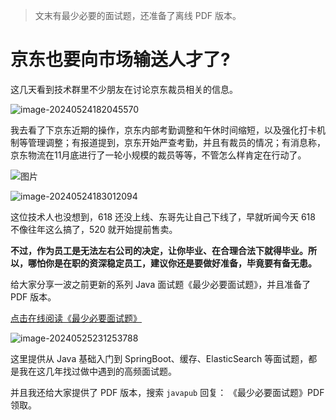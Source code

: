 <!--
 * @Author: JavaPub
 * @Date: 2024-05-25 09:42:13
 * @LastEditors: your name
 * @LastEditTime: 2024-05-26 10:47:01
 * @Description: Here is the JavaPub code base. Search JavaPub on the whole web
 * @FilePath: \JavaPub-Blog\docs\posts\面试与职场\听说京东618裁员？所以日常准备很重要呀.md
-->
> 文末有最少必要的面试题，还准备了离线 PDF 版本。

# 京东也要向市场输送人才了?


这几天看到技术群里不少朋友在讨论京东裁员相关的信息。


![image-20240524182045570](https://javapub-common-oss.oss-cn-beijing.aliyuncs.com/javapub/202405241820973.png)

我去看了下京东近期的操作，京东内部考勤调整和午休时间缩短，以及强化打卡机制等管理调整；有报道提到，京东开始严查考勤，并且有裁员的情况；有消息称，京东物流在11月底进行了一轮小规模的裁员等等，不管怎么样肯定在行动了。

![图片](https://javapub-common-oss.oss-cn-beijing.aliyuncs.com/javapub/202405241828701.png)

![image-20240524183012094](https://javapub-common-oss.oss-cn-beijing.aliyuncs.com/javapub/202405241830368.png)

这位技术人也没想到，618 还没上线、东哥先让自己下线了，早就听闻今天 618 不像往年这么搞了，520 就开始提前售卖。

**不过，作为员工是无法左右公司的决定，让你毕业、在合理合法下就得毕业。所以，哪怕你是在职的资深稳定员工，建议你还是要做好准备，毕竟要有备无患。**


给大家分享一波之前更新的系列 Java 面试题《最少必要面试题》，并且准备了 PDF 版本。

[点击在线阅读《最少必要面试题》](https://mp.weixin.qq.com/mp/appmsgalbum?__biz=MzUzNDUyOTY0Nw==&action=getalbum&album_id=2344061143381508097&scene=21#wechat_redirect)




![image-20240525231253788](https://javapub-common-oss.oss-cn-beijing.aliyuncs.com/javapub/2024%2F05%2F25%2F20240525-231254.png)





这里提供从 Java 基础入门到 SpringBoot、缓存、ElasticSearch 等面试题，都是我在这几年找过做中遇到的高频面试题。


并且我还给大家提供了 PDF 版本，搜索 `javapub` 回复： 《最少必要面试题》PDF 领取。


